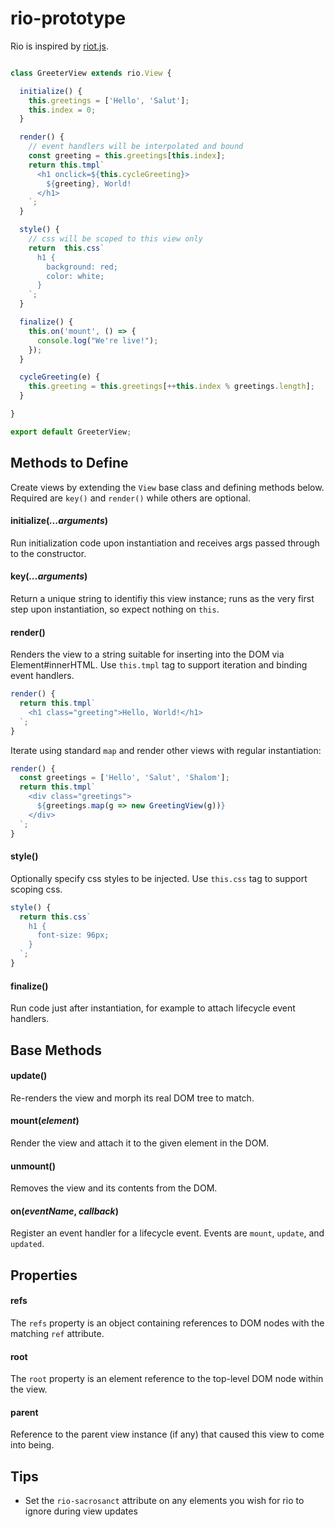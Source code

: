 # rio-prototype

Rio is inspired by <a href="http://riotjs.com/">riot.js</a>.

```javascript

class GreeterView extends rio.View {

  initialize() {
    this.greetings = ['Hello', 'Salut'];
    this.index = 0;
  }

  render() {
    // event handlers will be interpolated and bound
    const greeting = this.greetings[this.index];
    return this.tmpl`
      <h1 onclick=${this.cycleGreeting}>
        ${greeting}, World!
      </h1>
    `;
  }

  style() {
    // css will be scoped to this view only
    return  this.css`
      h1 {
        background: red;
        color: white;
      }
    `;
  }

  finalize() {
    this.on('mount', () => {
      console.log("We're live!");
    });
  }

  cycleGreeting(e) {
    this.greeting = this.greetings[++this.index % greetings.length];
  }

}

export default GreeterView;

```

## Methods to Define

Create views by extending the `View` base class and defining methods below.  Required are `key()` and `render()` while others are optional.

#### initialize(_...arguments_)

Run initialization code upon instantiation and receives args passed through to the constructor.

#### key(_...arguments_)

Return a unique string to identifiy this view instance; runs as the very first step upon instantiation, so expect nothing on `this`. 

#### render()

Renders the view to a string suitable for inserting into the DOM via Element#innerHTML.  Use `this.tmpl` tag to support iteration and binding event handlers.

```javascript
render() {
  return this.tmpl`
    <h1 class="greeting">Hello, World!</h1>
  `;
}
```

Iterate using standard `map` and render other views with regular instantiation:

```javascript
render() {
  const greetings = ['Hello', 'Salut', 'Shalom'];
  return this.tmpl`
    <div class="greetings">
      ${greetings.map(g => new GreetingView(g))}
    </div>  
  `;
}
```


#### style()

Optionally specify css styles to be injected.  Use `this.css` tag to support scoping css.

```javascript
style() {
  return this.css`
    h1 {
      font-size: 96px;
    }
  `;
}
```

#### finalize()

Run code just after instantiation, for example to attach lifecycle event handlers.

## Base Methods

#### update()

Re-renders the view and morph its real DOM tree to match.

#### mount(_element_)

Render the view and attach it to the given element in the DOM.

#### unmount()

Removes the view and its contents from the DOM.

#### on(_eventName_, _callback_)

Register an event handler for a lifecycle event.  Events are `mount`, `update`, and `updated`.

## Properties

#### refs

The `refs` property is an object containing references to DOM nodes with the matching `ref` attribute.

#### root

The `root` property is an element reference to the top-level DOM node within the view.

#### parent

Reference to the parent view instance (if any) that caused this view to come into being. 

## Tips

- Set the `rio-sacrosanct` attribute on any elements you wish for rio to ignore during view updates

